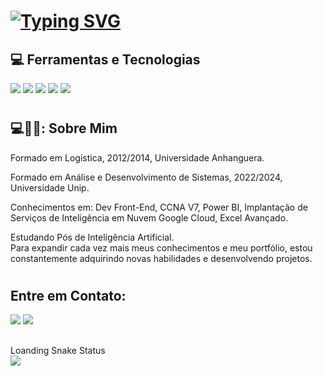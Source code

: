 
<h1> <a href="https://git.io/typing-svg">
  <img src="https://readme-typing-svg.herokuapp.com?font=Fira+Code&pause=1000&random=false&width=435&lines=Ea%C3%AD+blz%3F+Sou+o+Willy+Batista.+.+." alt="Typing SVG" /></a> </h1>

<h2> 💻 Ferramentas e Tecnologias </h2>
<div>
  <img src="https://img.shields.io/badge/HTML5-f56320?style=for-the-badge&logo=html5&logoColor=white"></a>
  <img src="https://img.shields.io/badge/CSS3-2079f5?style=for-the-badge&logo=css3&logoColor=white"></a>
  <img src="https://img.shields.io/badge/JavaScript-d0d02f?style=for-the-badge&logo=javascript&logoColor=black"></a>
  <img src="https://img.shields.io/badge/Github-1a1e21?style=for-the-badge&logo=github&logoColor=white"></a>
  <img src="https://img.shields.io/badge/Ilustrator-f8a829?style=for-the-badge&logo=adobeillustrator&logoColor=white"></a>
  
</div>
  
 #
<h2> 💻🍺🧙: Sobre Mim </h2>

<div>
  <p> Formado em Logística, 2012/2014, Universidade Anhanguera. </p>
  <p>Formado em Análise e Desenvolvimento de Sistemas, 2022/2024, Universidade Unip. </p>
  <p> Conhecimentos em: Dev Front-End, CCNA V7, Power BI, Implantação de Serviços de Inteligência em Nuvem Google Cloud, Excel Avançado. </p>
  
  
</div>

Estudando Pós de Inteligência Artificial. <br>
Para expandir cada vez mais meus conhecimentos e meu portfólio, estou constantemente adquirindo novas habilidades e desenvolvendo projetos.<br>

#
<h2> Entre em Contato: </h2>
<div>
  <a href="https://www.instagram.com/alemaobatista?igsh=MTdrNXM0d3ZsYjJkcw%3D%3D&utm_source=qr" target="_blank">
    <img src="https://img.shields.io/badge/-Instagram-%23E4405F?style=for-the-badge&logo=instagram&logoColor=white"></a>
  <a href="https://www.linkedin.com/in/willy-batista-a57403a0?utm_source=share&utm_campaign=share_via&utm_content=profile&utm_medium=ios_app" target="_blank">
    <img src="https://img.shields.io/badge/-LinkedIn-%230077B5?style=for-the-badge&logo=linkedin&logoColor=white"></a> 
</div>




##
<div>
Loanding Snake Status
</div>
<div>
  <picture align="center">    
    <img src="https://github.com/guuhferiani/guuhferiani/blob/main/snake-svg.svg">
  </picture>
</div>

